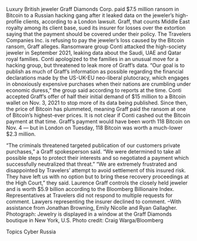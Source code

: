 Luxury British jeweler Graff Diamonds Corp. paid $7.5 million ransom in Bitcoin to a Russian hacking gang after it leaked data on the jeweler’s high-profile clients, according to a London lawsuit.
Graff, that counts Middle East royalty among its client base, sued its insurer for losses over the extortion saying that the payment should be covered under their policy. The Travelers Companies Inc. is refusing to pay the jeweler’s loss caused by the Bitcoin ransom, Graff alleges.
Ransomware group Conti attacked the high-society jeweler in September 2021, leaking data about the Saudi, UAE and Qatar royal families. Conti apologized to the families in an unusual move for a hacking group, but threatened to leak more of Graff’s data.
“Our goal is to publish as much of Graff’s information as possible regarding the financial declarations made by the US-UK-EU neo-liberal plutocracy, which engages in obnoxiously expensive purchases when their nations are crumbling under economic duress,” the group said according to reports at the time.
Conti accepted Graff’s offer of half their initial demand of $15 million to a Bitcoin wallet on Nov. 3, 2021 to stop more of its data being published. Since then, the price of Bitcoin has plummeted, meaning Graff paid the ransom at one of Bitcoin’s highest-ever prices.
It is not clear if Conti cashed out the Bitcoin payment at that time. Graff’s payment would have been worth 118 Bitcoin on Nov. 4 — but in London on Tuesday, 118 Bitcoin was worth a much-lower $2.3 million.

“The criminals threatened targeted publication of our customers private purchases,” a Graff spokesperson said. “We were determined to take all possible steps to protect their interests and so negotiated a payment which successfully neutralized that threat.”
“We are extremely frustrated and disappointed by Travelers’ attempt to avoid settlement of this insured risk. They have left us with no option but to bring these recovery proceedings at the High Court,” they said.
Laurence Graff controls the closely held jeweler and is worth $5.9 billion according to the Bloomberg Billionaire Index.
Representatives at Travelers did not respond to multiple requests for comment. Lawyers representing the insurer declined to comment.
–With assistance from Jonathan Browning, Emily Nicolle and Ryan Gallagher.
Photograph: Jewelry is displayed in a window at the Graff Diamonds boutique in New York, U.S. Photo credit: Craig Warga/Bloomberg

Topics
Cyber
Russia
